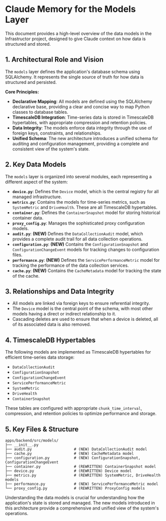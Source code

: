 # Claude Memory for the Models Layer

This document provides a high-level overview of the data models in the Infrastructor project, designed to give Claude context on how data is structured and stored.

## 1. Architectural Role and Vision

The `models` layer defines the application's database schema using SQLAlchemy. It represents the single source of truth for how data is structured and persisted.

**Core Principles:**

-   **Declarative Mapping**: All models are defined using the SQLAlchemy declarative base, providing a clear and concise way to map Python classes to database tables.
-   **TimescaleDB Integration**: Time-series data is stored in TimescaleDB hypertables, with appropriate compression and retention policies.
-   **Data Integrity**: The models enforce data integrity through the use of foreign keys, constraints, and relationships.
-   **Unified Schema**: The new architecture introduces a unified schema for auditing and configuration management, providing a complete and consistent view of the system's state.

## 2. Key Data Models

The `models` layer is organized into several modules, each representing a different aspect of the system:

-   **`device.py`**: Defines the `Device` model, which is the central registry for all managed infrastructure.
-   **`metrics.py`**: Contains the models for time-series metrics, such as `SystemMetric` and `DriveHealth`. These are all TimescaleDB hypertables.
-   **`container.py`**: Defines the `ContainerSnapshot` model for storing historical container data.
-   **`proxy_config.py`**: Manages the sophisticated proxy configuration models.
-   **`audit.py`**: **(NEW)** Defines the `DataCollectionAudit` model, which provides a complete audit trail for all data collection operations.
-   **`configuration.py`**: **(NEW)** Contains the `ConfigurationSnapshot` and `ConfigurationChangeEvent` models for tracking changes to configuration files.
-   **`performance.py`**: **(NEW)** Defines the `ServicePerformanceMetric` model for tracking the performance of the data collection services.
-   **`cache.py`**: **(NEW)** Contains the `CacheMetadata` model for tracking the state of the cache.

## 3. Relationships and Data Integrity

-   All models are linked via foreign keys to ensure referential integrity.
-   The `Device` model is the central point of the schema, with most other models having a direct or indirect relationship to it.
-   Cascading deletes are used to ensure that when a device is deleted, all of its associated data is also removed.

## 4. TimescaleDB Hypertables

The following models are implemented as TimescaleDB hypertables for efficient time-series data storage:

-   `DataCollectionAudit`
-   `ConfigurationSnapshot`
-   `ConfigurationChangeEvent`
-   `ServicePerformanceMetric`
-   `SystemMetric`
-   `DriveHealth`
-   `ContainerSnapshot`

These tables are configured with appropriate `chunk_time_interval`, compression, and retention policies to optimize performance and storage.

## 5. Key Files & Structure

```
apps/backend/src/models/
├── __init__.py
├── audit.py                   # (NEW) DataCollectionAudit model
├── cache.py                   # (NEW) CacheMetadata model
├── configuration.py           # (NEW) ConfigurationSnapshot, ConfigurationChangeEvent
├── container.py               # (REWRITTEN) ContainerSnapshot model
├── device.py                  # (REWRITTEN) Device model
├── metrics.py                 # (REWRITTEN) SystemMetric, DriveHealth models
├── performance.py             # (NEW) ServicePerformanceMetric model
└── proxy_config.py            # (REWRITTEN) ProxyConfig models
```

Understanding the data models is crucial for understanding how the application's state is stored and managed. The new models introduced in this architecture provide a comprehensive and unified view of the system's operations.
